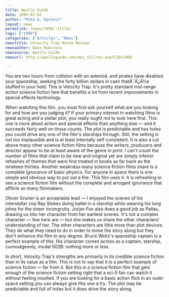 ```yaml
---
title: Apollo Guide
date: 1999-01-01
author: "Mika A. Epstein"
layout: news
permalink: /news/1999/:title/
tags: ["1999"]
categories: ["Articles", "News"]
newstitle: Velocity Trap Movie Review  
newsauthor: Dave Robinson  
newssource: Apollo Guide  
newsurl: http://apolloguide.com/mov_fullrev.asp?CID=1986  

---
```

You are two hours from collision with an asteroid, and pirates have disabled your spaceship, seeking the forty billion dollars in cash thatÃ¯Â¿Â½s stuffed in your hold. This is Velocity Trap. It's pretty standard mid-range action science fiction fare that benefits a lot from recent improvements in special effects technology.

When watching this film, you must first ask yourself what are you looking for and how are you judging it? If your primary interest in watching films is great acting and a stellar plot, you really ought not to look here first. This one is more about action and special effects than anything else &#8212; and it succeeds fairly well on those counts. The plot is predictable and has holes you could drive any one of the film's starships through. Still, the setting is not too implausible and is at least internally self-consistent. It is also a cut above many other science fiction films because the writers, producers and director appear to be at least aware of the genre in print. I can't count the number of films that claim to be new and original yet are simply inferior rehashes of themes that were first treated in books as far back as the nineteen thirties. Another weakness many science fiction films share is a complete ignorance of basic physics. For anyone in space there is one simple and obvious way to put out a fire. This film uses it. It is refreshing to see a science fiction film without the complete and arrogant ignorance that afflicts so many filmmakers.

Olivier Gruner is an acceptable lead &#8212; I enjoyed the scenes of his interstellar cop Ray Stokes doing ballet in a starship while wearing his long johns for the sheer incongruity. Jorjan Fox also does a good job as Pallas, drawing us into her character from her earliest scenes. It's not a complex character &#8212; few here are &#8212; but she makes us share the other characters' understanding of her. The other characters are little more than plot devices. They do what they need to do in order to move the story along but they don't enhance the film to any degree. Bruce Weitz's spaceship captain is a perfect example of this. His character comes across as a captain, starship, curmudgeonly, model 502B: nothing more or less.

In short, Velocity Trap's strengths are primarily in its credible science fiction than in its value as a film. This is not to say that it is a perfect example of science fiction &#8212; far from it. But this is a science fiction film that gets enough of the science fiction setting right that a sci-fi fan can watch it without feeling insulted. If you are looking for a basic action flick in an outer space setting you can always give this one a try. The plot may be predictable and full of holes but it does drive the story along.  
